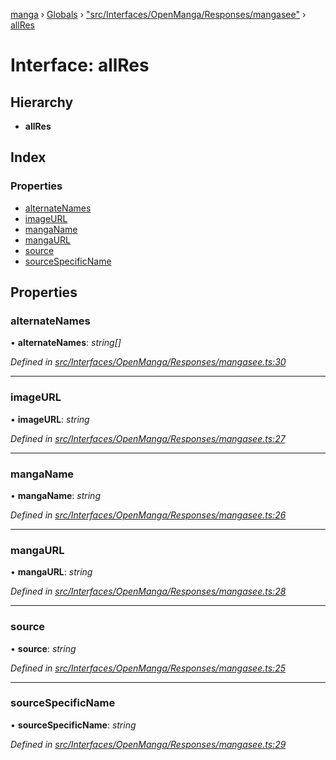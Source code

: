[manga](../README.md) › [Globals](../globals.md) › ["src/Interfaces/OpenManga/Responses/mangasee"](../modules/_src_interfaces_openmanga_responses_mangasee_.md) › [allRes](_src_interfaces_openmanga_responses_mangasee_.allres.md)

# Interface: allRes

## Hierarchy

* **allRes**

## Index

### Properties

* [alternateNames](_src_interfaces_openmanga_responses_mangasee_.allres.md#alternatenames)
* [imageURL](_src_interfaces_openmanga_responses_mangasee_.allres.md#imageurl)
* [mangaName](_src_interfaces_openmanga_responses_mangasee_.allres.md#manganame)
* [mangaURL](_src_interfaces_openmanga_responses_mangasee_.allres.md#mangaurl)
* [source](_src_interfaces_openmanga_responses_mangasee_.allres.md#source)
* [sourceSpecificName](_src_interfaces_openmanga_responses_mangasee_.allres.md#sourcespecificname)

## Properties

###  alternateNames

• **alternateNames**: *string[]*

*Defined in [src/Interfaces/OpenManga/Responses/mangasee.ts:30](https://github.com/tushar1210/manga-node/blob/a605026/src/Interfaces/OpenManga/Responses/mangasee.ts#L30)*

___

###  imageURL

• **imageURL**: *string*

*Defined in [src/Interfaces/OpenManga/Responses/mangasee.ts:27](https://github.com/tushar1210/manga-node/blob/a605026/src/Interfaces/OpenManga/Responses/mangasee.ts#L27)*

___

###  mangaName

• **mangaName**: *string*

*Defined in [src/Interfaces/OpenManga/Responses/mangasee.ts:26](https://github.com/tushar1210/manga-node/blob/a605026/src/Interfaces/OpenManga/Responses/mangasee.ts#L26)*

___

###  mangaURL

• **mangaURL**: *string*

*Defined in [src/Interfaces/OpenManga/Responses/mangasee.ts:28](https://github.com/tushar1210/manga-node/blob/a605026/src/Interfaces/OpenManga/Responses/mangasee.ts#L28)*

___

###  source

• **source**: *string*

*Defined in [src/Interfaces/OpenManga/Responses/mangasee.ts:25](https://github.com/tushar1210/manga-node/blob/a605026/src/Interfaces/OpenManga/Responses/mangasee.ts#L25)*

___

###  sourceSpecificName

• **sourceSpecificName**: *string*

*Defined in [src/Interfaces/OpenManga/Responses/mangasee.ts:29](https://github.com/tushar1210/manga-node/blob/a605026/src/Interfaces/OpenManga/Responses/mangasee.ts#L29)*
